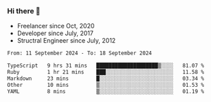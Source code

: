 ### Hi there 👋

- Freelancer since Oct, 2020
- Developer since July, 2017
- Structral Engineer since July, 2012

<!--START_SECTION:waka-->

```txt
From: 11 September 2024 - To: 18 September 2024

TypeScript   9 hrs 31 mins   ████████████████████▒░░░░   81.07 %
Ruby         1 hr 21 mins    ███░░░░░░░░░░░░░░░░░░░░░░   11.58 %
Markdown     23 mins         █░░░░░░░░░░░░░░░░░░░░░░░░   03.34 %
Other        10 mins         ▒░░░░░░░░░░░░░░░░░░░░░░░░   01.53 %
YAML         8 mins          ▒░░░░░░░░░░░░░░░░░░░░░░░░   01.19 %
```

<!--END_SECTION:waka-->
